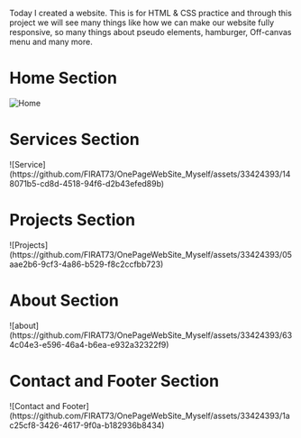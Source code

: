 Today I created a website. This is for HTML & CSS practice and through this project we will see many things like 
how we can make our website fully responsive, so many things about pseudo elements, hamburger, Off-canvas menu and many more.

# Home Section
![Home](https://github.com/FIRAT73/OnePageWebSite_Myself/assets/33424393/7e14309e-098c-4c57-bf51-2dd58b467963)

<h1>Services Section</h1>
![Service](https://github.com/FIRAT73/OnePageWebSite_Myself/assets/33424393/148071b5-cd8d-4518-94f6-d2b43efed89b)

<h1>Projects Section</h1>
![Projects](https://github.com/FIRAT73/OnePageWebSite_Myself/assets/33424393/05aae2b6-9cf3-4a86-b529-f8c2ccfbb723)

<h1>About Section</h1>
![about](https://github.com/FIRAT73/OnePageWebSite_Myself/assets/33424393/634c04e3-e596-46a4-b6ea-e932a32322f9)

<h1>Contact and Footer Section</h1>
![Contact and Footer](https://github.com/FIRAT73/OnePageWebSite_Myself/assets/33424393/1ac25cf8-3426-4617-9f0a-b182936b8434)

